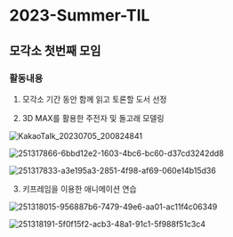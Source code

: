 # 2023-Summer-TIL

## 모각소 첫번째 모임

### 활동내용

1. 모각소 기간 동안 함께 읽고 토론할 도서 선정

2. 3D MAX를 활용한 주전자 및 돌고래 모델링

   
![KakaoTalk_20230705_200824841](https://github.com/boyeongs2/2023-Summer-TIL/assets/141813066/a75a856c-fa08-4972-bd64-e578516ca30a)
  
![251317866-6bbd12e2-1603-4bc6-bc60-d37cd3242dd8](https://github.com/boyeongs2/2023-Summer-TIL/assets/141813066/43034de5-0311-4d80-a1bb-22ff4cca0322)

![251317833-a3e195a3-2851-4f98-af69-060e14b15d36](https://github.com/boyeongs2/2023-Summer-TIL/assets/141813066/825d1dcb-e1f9-45b9-beb8-652e341e685c)

3. 키프레임을 이용한 애니메이션 연습

   
![251318015-956887b6-7479-49e6-aa01-ac11f4c06349](https://github.com/boyeongs2/2023-Summer-TIL/assets/141813066/e002facd-eced-42bb-aa4a-70b84b7a2816)

![251318191-5f0f15f2-acb3-48a1-91c1-5f988f51c3c4](https://github.com/boyeongs2/2023-Summer-TIL/assets/141813066/51956f8d-a9e6-4960-b913-2cee3721e417)

